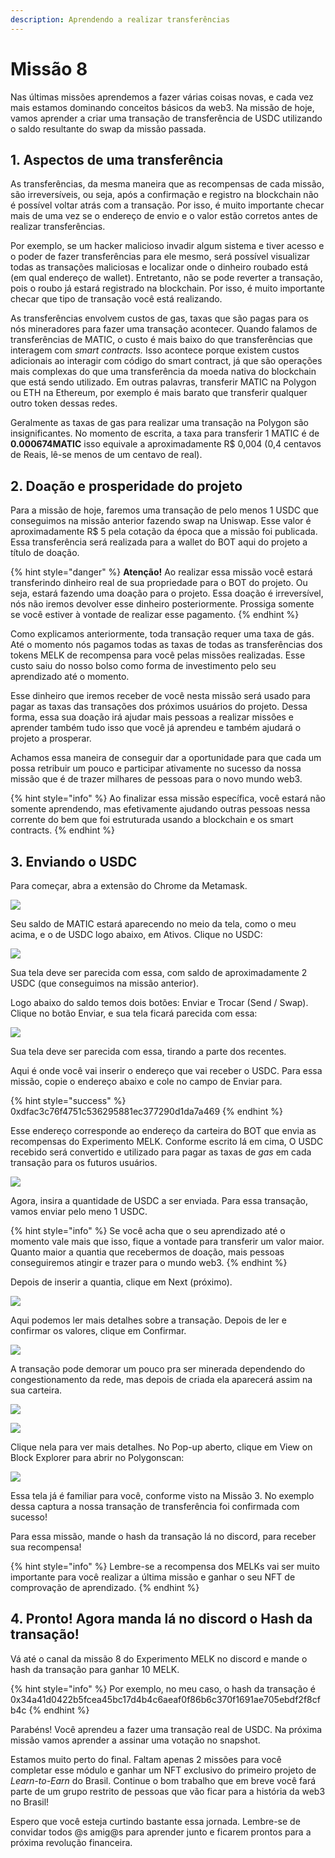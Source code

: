 ```yaml
---
description: Aprendendo a realizar transferências
---
```


# Missão 8

Nas últimas missões aprendemos a fazer várias coisas novas, e cada vez mais estamos dominando conceitos básicos da web3. Na missão de hoje, vamos aprender a criar uma transação de transferência de USDC utilizando o saldo resultante do swap da missão passada.

## 1. Aspectos de uma transferência

As transferências, da mesma maneira que as recompensas de cada missão, são irreversíveis, ou seja, após a confirmação e registro na blockchain não é possível voltar atrás com a transação. Por isso, é muito importante checar mais de uma vez se o endereço de envio e o valor estão corretos antes de realizar transferências.&#x20;

Por exemplo, se um hacker malicioso invadir algum sistema e tiver acesso e o poder de fazer transferências para ele mesmo, será possível visualizar todas as transações maliciosas e localizar onde o dinheiro roubado está (em qual endereço de wallet). Entretanto, não se pode reverter a transação, pois o roubo já estará registrado na blockchain. Por isso, é muito importante checar que tipo de transação você está realizando.

As transferências envolvem custos de gas, taxas que são pagas para os nós mineradores para fazer uma transação acontecer. Quando falamos de transferências de MATIC, o custo é mais baixo do que transferências que interagem com _smart contracts._ Isso acontece porque existem custos adicionais ao interagir com código do smart contract, já que são operações mais complexas do que uma transferência da moeda nativa do blockchain que está sendo utilizado. Em outras palavras, transferir MATIC na Polygon ou ETH na Ethereum, por exemplo é mais barato que transferir qualquer outro token dessas redes.

Geralmente as taxas de gas para realizar uma transação na Polygon são insignificantes. No momento de escrita, a taxa para transferir 1 MATIC é de **0.000674MATIC** isso equivale a aproximadamente R$ 0,004 (0,4 centavos de Reais, lê-se menos de um centavo de real).

## 2. Doação e prosperidade do projeto

Para a missão de hoje, faremos uma transação de pelo menos 1 USDC que conseguimos na missão anterior fazendo swap na Uniswap. Esse valor é aproximadamente R$ 5 pela cotação da época que a missão foi publicada. Essa transferência será realizada para a wallet do BOT aqui do projeto a título de doação.

{% hint style="danger" %}
**Atenção!** Ao realizar essa missão você estará transferindo dinheiro real de sua propriedade para o BOT do projeto. Ou seja, estará fazendo uma doação para o projeto. Essa doação é irreversível, nós não iremos devolver esse dinheiro posteriormente. Prossiga somente se você estiver à vontade de realizar esse pagamento.
{% endhint %}

Como explicamos anteriormente, toda transação requer uma taxa de gás. Até o momento nós pagamos todas as taxas de todas as transferências dos tokens MELK de recompensa para você pelas missões realizadas. Esse custo saiu do nosso bolso como forma de investimento pelo seu aprendizado até o momento.

Esse dinheiro que iremos receber de você nesta missão será usado para pagar as taxas das transações dos próximos usuários do projeto. Dessa forma, essa sua doação irá ajudar mais pessoas a realizar missões e aprender também tudo isso que você já aprendeu e também ajudará o projeto a prosperar.

Achamos essa maneira de conseguir dar a oportunidade para que cada um possa retribuir um pouco e participar ativamente no sucesso da nossa missão que é de trazer milhares de pessoas para o novo mundo web3.

{% hint style="info" %}
Ao finalizar essa missão específica, você estará não somente aprendendo, mas efetivamente ajudando outras pessoas nessa corrente do bem que foi estruturada usando a blockchain e os smart contracts.
{% endhint %}

## 3. Enviando o USDC

Para começar, abra a extensão do Chrome da Metamask.

![](<../.gitbook/assets/image (39).png>)

Seu saldo de MATIC estará aparecendo no meio da tela, como o meu acima, e o de USDC logo abaixo, em Ativos. Clique no USDC:

![](<../.gitbook/assets/image (34) (1).png>)

Sua tela deve ser parecida com essa, com saldo de aproximadamente 2 USDC (que conseguimos na missão anterior).

Logo abaixo do saldo temos dois botões: Enviar e Trocar (Send / Swap). Clique no botão Enviar, e sua tela ficará parecida com essa:

![](<../.gitbook/assets/image (24) (1).png>)

Sua tela deve ser parecida com essa, tirando a parte dos recentes.

Aqui é onde você vai inserir o endereço que vai receber o USDC. Para essa missão, copie o endereço abaixo e cole no campo de Enviar para.

{% hint style="success" %}
0xdfac3c76f4751c536295881ec377290d1da7a469
{% endhint %}

Esse endereço corresponde ao endereço da carteira do BOT que envia as recompensas do Experimento MELK. Conforme escrito lá em cima, O USDC recebido será convertido e utilizado para pagar as taxas de _gas_ em cada transação para os futuros usuários.

![](<../.gitbook/assets/image (31).png>)

Agora, insira a quantidade de USDC a ser enviada. Para essa transação, vamos enviar pelo meno 1 USDC.

{% hint style="info" %}
Se você acha que o seu aprendizado até o momento vale mais que isso, fique a vontade para transferir um valor maior. Quanto maior a quantia que recebermos de doação, mais pessoas conseguiremos atingir e trazer para o mundo web3.
{% endhint %}

Depois de inserir a quantia, clique em Next (próximo).

![](<../.gitbook/assets/image (20).png>)

Aqui podemos ler mais detalhes sobre a transação. Depois de ler e confirmar os valores, clique em Confirmar.

![](<../.gitbook/assets/image (6) (1).png>)

A transação pode demorar um pouco pra ser minerada dependendo do congestionamento da rede, mas depois de criada ela aparecerá assim na sua carteira.

![](<../.gitbook/assets/image (25) (1).png>)

![](<../.gitbook/assets/image (10).png>)

Clique nela para ver mais detalhes. No Pop-up aberto, clique em View on Block Explorer para abrir no Polygonscan:

![](<../.gitbook/assets/image (36) (1).png>)

Essa tela já é familiar para você, conforme visto na Missão 3. No exemplo dessa captura a nossa transação de transferência foi confirmada com sucesso!

Para essa missão, mande o hash da transação lá no discord, para receber sua recompensa!

{% hint style="info" %}
Lembre-se a recompensa dos MELKs vai ser muito importante para você realizar a última missão e ganhar o seu NFT de comprovação de aprendizado.
{% endhint %}

## 4. Pronto! Agora manda lá no discord o Hash da transação!

Vá até o canal da missão 8 do Experimento MELK no discord e mande o hash da transação para ganhar 10 MELK.

{% hint style="info" %}
Por exemplo, no meu caso, o hash da transação é 0x34a41d0422b5fcea45bc17d4b4c6aeaf0f86b6c370f1691ae705ebdf2f8cfb4c
{% endhint %}

Parabéns! Você aprendeu a fazer uma transação real de USDC. Na próxima missão vamos aprender a assinar uma votação no snapshot.

Estamos muito perto do final. Faltam apenas 2 missões para você completar esse módulo e ganhar um NFT exclusivo do primeiro projeto de _Learn-to-Earn_ do Brasil. Continue o bom trabalho que em breve você fará parte de um grupo restrito de pessoas que vão ficar para a história da web3 no Brasil!

Espero que você esteja curtindo bastante essa jornada. Lembre-se de convidar todos @s amig@s para aprender junto e ficarem prontos para a próxima revolução financeira.

​
